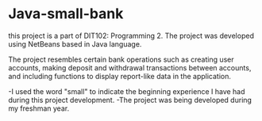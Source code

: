 ﻿# Java-small-bank

this project is a part of DIT102: Programming 2.
The project was developed using NetBeans based in Java language. 

The project resembles certain bank operations such as creating user accounts, making deposit and withdrawal transactions between accounts, and including functions to display report-like data in the application.

-I used the word "small" to indicate the beginning experience I have had during this project development.
-The project was being developed during my freshman year.